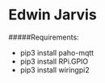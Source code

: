 # **Edwin Jarvis**

#####Requirements:
- pip3 install paho-mqtt
- pip3 install RPi.GPIO
- pip3 install wiringpi2
